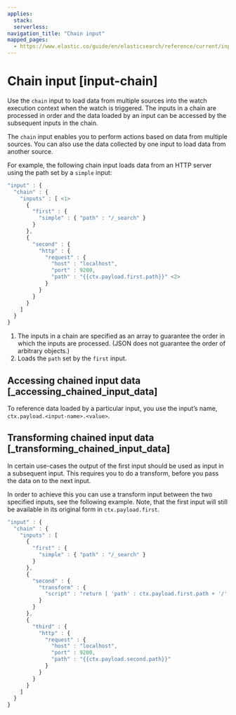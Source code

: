 ```yaml
---
applies:
  stack:
  serverless:
navigation_title: "Chain input"
mapped_pages:
  - https://www.elastic.co/guide/en/elasticsearch/reference/current/input-chain.html
---
```




# Chain input [input-chain]


Use the `chain` input to load data from multiple sources into the watch execution context when the watch is triggered. The inputs in a chain are processed in order and the data loaded by an input can be accessed by the subsequent inputs in the chain.

The `chain` input enables you to perform actions based on data from multiple sources. You can also use the data collected by one input to load data from another source.

For example, the following chain input loads data from an HTTP server using the path set by a `simple` input:

```js
"input" : {
  "chain" : {
    "inputs" : [ <1>
      {
        "first" : {
          "simple" : { "path" : "/_search" }
        }
      },
      {
        "second" : {
          "http" : {
            "request" : {
              "host" : "localhost",
              "port" : 9200,
              "path" : "{{ctx.payload.first.path}}" <2>
            }
          }
        }
      }
    ]
  }
}
```

1. The inputs in a chain are specified as an array to guarantee the order in which the inputs are processed. (JSON does not guarantee the order of arbitrary objects.)
2. Loads the `path` set by the `first` input.


## Accessing chained input data [_accessing_chained_input_data]

To reference data loaded by a particular input, you use the input’s name, `ctx.payload.<input-name>.<value>`.


## Transforming chained input data [_transforming_chained_input_data]

In certain use-cases the output of the first input should be used as input in a subsequent input. This requires you to do a transform, before you pass the data on to the next input.

In order to achieve this you can use a transform input between the two specified inputs, see the following example. Note, that the first input will still be available in its original form in `ctx.payload.first`.

```js
"input" : {
  "chain" : {
    "inputs" : [
      {
        "first" : {
          "simple" : { "path" : "/_search" }
        }
      },
      {
        "second" : {
          "transform" : {
            "script" : "return [ 'path' : ctx.payload.first.path + '/' ]"
          }
        }
      },
      {
        "third" : {
          "http" : {
            "request" : {
              "host" : "localhost",
              "port" : 9200,
              "path" : "{{ctx.payload.second.path}}"
            }
          }
        }
      }
    ]
  }
}
```
